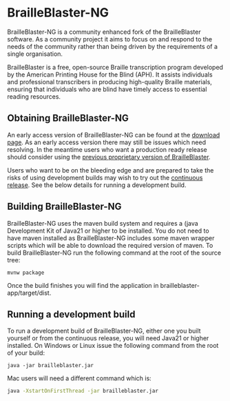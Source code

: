 # BrailleBlaster-NG

BrailleBlaster-NG is a community enhanced fork of the BrailleBlaster software. As a community project it aims to focus on and respond to the needs of the community rather than being driven by the requirements of a single organisation.

BrailleBlaster is a free, open-source Braille transcription program developed by the American Printing House for the Blind (APH). It assists individuals and professional transcribers in producing high-quality Braille materials, ensuring that individuals who are blind have timely access to essential reading resources.

## Obtaining BrailleBlaster-NG

An early access version of BrailleBlaster-NG can be found at the [download page](https://download.brailleblaster-ng.app/download.html). As an early access version there may still be issues which need resolving. In the meantime users who want a production ready release should consider using the [previous proprietary version of BrailleBlaster](https://brailleblaster.org/download.php).

Users who want to be on the bleeding edge and are prepared to take the risks of using development builds may wish to try out the [continuous release](https://github.com/mwhapples/brailleblaster-ng/releases/continuous). See the below details for running a development build.

## Building BrailleBlaster-NG

BrailleBlaster-NG uses the maven build system and requires a (java Development Kit of Java21 or higher to be installed. You do not need to have maven installed as BrailleBlaster-NG includes some maven wrapper scripts which will be able to download the required version of maven. To build BrailleBlaster-NG run the following command at the root of the source tree:
```command line
mvnw package
```
Once the build finishes you will find the application in brailleblaster-app/target/dist.

## Running a development build

To run a development build of BrailleBlaster-NG, either one you built yourself or from the continuous release, you will need Java21 or higher installed. On Windows or Linux issue the following command from the root of your build:
```command line
java -jar brailleblaster.jar
```
Mac users will need a different command which is:
```bash
java -XstartOnFirstThread -jar brailleblaster.jar
```
